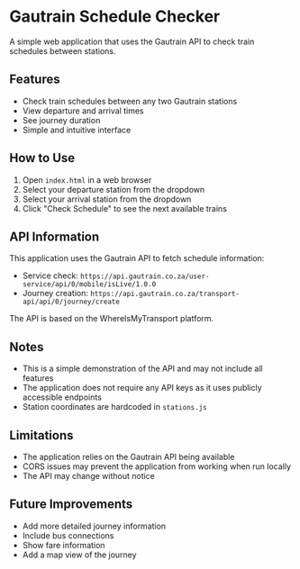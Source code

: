 # Gautrain Schedule Checker

A simple web application that uses the Gautrain API to check train schedules between stations.

## Features

- Check train schedules between any two Gautrain stations
- View departure and arrival times
- See journey duration
- Simple and intuitive interface

## How to Use

1. Open `index.html` in a web browser
2. Select your departure station from the dropdown
3. Select your arrival station from the dropdown
4. Click "Check Schedule" to see the next available trains

## API Information

This application uses the Gautrain API to fetch schedule information:

- Service check: `https://api.gautrain.co.za/user-service/api/0/mobile/isLive/1.0.0`
- Journey creation: `https://api.gautrain.co.za/transport-api/api/0/journey/create`

The API is based on the WhereIsMyTransport platform.

## Notes

- This is a simple demonstration of the API and may not include all features
- The application does not require any API keys as it uses publicly accessible endpoints
- Station coordinates are hardcoded in `stations.js`

## Limitations

- The application relies on the Gautrain API being available
- CORS issues may prevent the application from working when run locally
- The API may change without notice

## Future Improvements

- Add more detailed journey information
- Include bus connections
- Show fare information
- Add a map view of the journey
